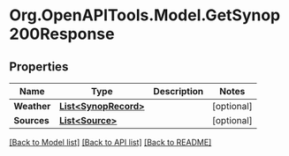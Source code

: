 
# Org.OpenAPITools.Model.GetSynop200Response

## Properties

Name | Type | Description | Notes
------------ | ------------- | ------------- | -------------
**Weather** | [**List&lt;SynopRecord&gt;**](SynopRecord.md) |  | [optional] 
**Sources** | [**List&lt;Source&gt;**](Source.md) |  | [optional] 

[[Back to Model list]](../README.md#documentation-for-models)
[[Back to API list]](../README.md#documentation-for-api-endpoints)
[[Back to README]](../README.md)

